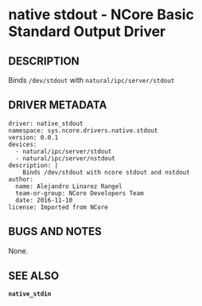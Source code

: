 # native stdout - NCore Basic Standard Output Driver #

## DESCRIPTION ##

Binds `/dev/stdout` with `natural/ipc/server/stdout`

## DRIVER METADATA ##

```
driver: native_stdout
namespace: sys.ncore.drivers.native.stdout
version: 0.0.1
devices:
  - natural/ipc/server/stdout
  - natural/ipc/server/nstdout
description: |
    Binds /dev/stdout with ncore stdout and nstdout
author:
  name: Alejandro Linarez Rangel
  team-or-group: NCore Developers Team
  date: 2016-11-10
license: Imported from NCore
```

## BUGS AND NOTES ##

None.

## SEE ALSO ##

**`native_stdin`**
